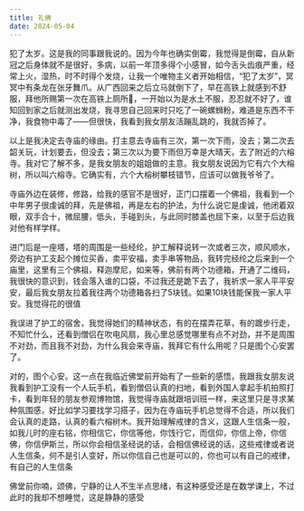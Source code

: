 ```yaml
---
title: 礼佛
date: 2024-05-04
---
```



犯了太岁。这是我的同事跟我说的。因为今年也确实倒霉，我觉得是倒霉，自从新冠之后身体就不是很好，多病，以前一年顶多得个小感冒，如今舌头齿痕严重，经常上火，湿热，时不时得个发烧，让我一个唯物主义者开始相信，“犯了太岁”，冥冥中有条龙在张牙舞爪。从广西回来之后立马就倒下了，早在高铁上就感到不舒服，拜他所赐第一次在高铁上厕所🚾，一开始以为是水土不服，忍忍就不好了，谁知回到家之后就测出发烧，我寻思自己回来时只吃了一碗螺蛳粉，难道是东西不干净，我食物中毒了——但很快，我看到我女朋友活蹦乱跳的，我就否掉了。


以上是我决定去寺庙的缘由。打主意去寺庙有三次，第一次下雨，没去；第二次去韶关玩，计划要去，但没去；第三次以为要下雨但万幸是大晴天，去了附近的六榕寺。我对它了解不多，是我女朋友的姐姐做的主意。我女朋友说因为它有六个大榕树，所以叫六榕寺。它确实有，六个大榕树攀枝错节，应该可以做我爷爷了。


寺庙外边在装修，修路，给我的感官不是很好，正门口摆着一个佛祖，我看到一个中年男子很虔诚的拜，先是佛祖，再是左右的护法，为什么说它是虔诚，他闭着双眼，双手合十，微屈腰，低头，手碰到头，与此同时膝盖也屈下来，以至于后边我对他有样学样。


进门后是一座塔，塔的周围是一些经纶，护工解释说转一次或者三次，顺风顺水，旁边有护工支起个摊位买香，卖平安福，卖手串等物品，我转完经纶之后来到一个庙里，这里有三个佛祖，释迦摩尼，如来等，佛前有两个功德箱，开通了二维码，我很快的意识到，钱会落入谁的口袋，不过我还是跪下去了，我祈求一家人平平安安，最后我女朋友拉着我往两个功德箱各扫了5块钱。如果10块钱能保我一家人平安。我觉得花的很值


我误进了护工的宿舍，我觉得她们的精神状态，有的在摆弄花草，有的踱步行走，不知忙什么，还看到僧侣在吹电风扇，我心里总感觉哪里有点不对劲，并不是周围不对劲，而且我不对劲，为什么我会来寺庙，我拜它有什么用呢？只是图个心安罢了。


对的，图个心安。这一点在我临近佛堂前开始有了一些新的感悟，我跟我女朋友说我看到护工没有一个人玩手机，看到僧侣认真的扫地，看到外国人拿起手机拍照打卡，看到年轻的朋友参观博物馆，我觉得寺庙就跟培训班一样，来这里只是寻求某种氛围感，好比如学习要找学习搭子，因为在寺庙玩手机总觉得不合适，所以我们会认真的走路，认真的看六榕树木。我开始理解戒律的含义，这跟人生信条一般，如我儿时的座右铭，你相信它，你信等他，你饯行它，而信仰，你信上帝，你信佛，你信伊斯兰，所以你会相信圣经说的话，会相信佛经说的话，这些戒律或者说人生信条，何不是引人变好，所以你信自己也是可以的，你也可以有自己的戒律，有自己的人生信条


佛堂前你喃，颂佛，宁静的让人不生半点思绪，有这种感受还是在数学课上，不过此时的我却不想睡觉，这是静静的感受


